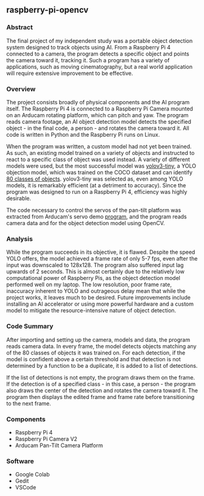 ## raspberry-pi-opencv

### **Abstract**
The final project of my independent study was a portable object detection system designed to track objects using AI. From a Raspberry Pi 4 connected to a camera, the program detects a specific object and points the camera toward it, tracking it. Such a program has a variety of applications, such as moving cinematography, but a real world application will require extensive improvement to be effective. 

### **Overview**
The project consists broadly of physical components and the AI program itself. The Raspberry Pi 4 is connected to a Raspberry Pi Camera mounted on an Arducam rotating platform, which can pitch and yaw. The program reads camera footage, an AI object detection model detects the specified object - in the final code, a person - and rotates the camera toward it. All code is written in Python and the Raspberry Pi runs on Linux. 

When the program was written, a custom model had not yet been trained. As such, an existing model trained on a variety of objects and instructed to react to a specific class of object was used instead. A variety of different models were used, but the most successful model was [yolov3-tiny](https://pjreddie.com/darknet/yolo/), a YOLO objection model, which was trained on the COCO dataset and can identify [80 classes of objects](https://github.com/pjreddie/darknet/blob/master/data/coco.names). yolov3-tiny was selected as, even among YOLO models, it is remarkably efficient (at a detriment to accuracy). Since the program was designed to run on a Raspberry Pi 4, efficiency was highly desirable. 

The code necessary to control the servos of the pan-tilt platform was extracted from Arducam's servo demo 
[program](https://github.com/ArduCAM/PCA9685), and the program reads camera data and for the object detection model using OpenCV. 

### **Analysis**
While the program succeeds in its objective, it is flawed. Despite the speed YOLO offers, the model achieved a frame rate of only 5-7 fps, even after the input was downscaled to 128x128. The program also suffered input lag upwards of 2 seconds. This is almost certainly due to the relatively low computational power of Raspberry Pis, as the object detection model performed well on my laptop. The low resolution, poor frame rate, inaccuracy inherent to YOLO and outrageous delay mean that while the project works, it leaves much to be desired. Future improvements include installing an AI accelerator or using more powerful hardware and a custom model to mitigate the resource-intensive nature of object detection. 

### **Code Summary**
After importing and setting up the camera, models and data, the program reads camera data. In every frame, the model detects objects matching any of the 80 classes of objects it was trained on. For each detection, if the model is confident above a certain threshold and that detection is not determined by a function to be a duplicate, it is added to a list of detections. 

If the list of detections is not empty, the program draws them on the frame. If the detection is of a specified class - in this case, a person - the program also draws the center of the detection and rotates the camera toward it. The program then displays the edited frame and frame rate before transitioning to the next frame. 

### **Components**
- Raspberry Pi 4 
- Raspberry Pi Camera V2 
- Arducam Pan-Tilt Camera Platform

### **Software**
- Google Colab
- Gedit
- VSCode
